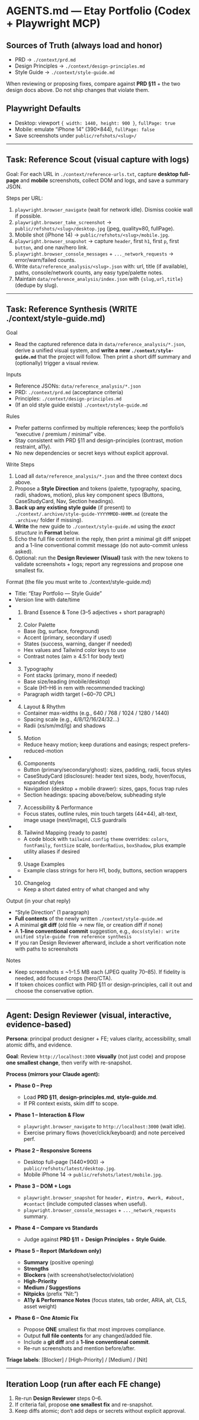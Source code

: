 # AGENTS.md — Etay Portfolio (Codex + Playwright MCP)

## Sources of Truth (always load and honor)
- PRD → `./context/prd.md`
- Design Principles → `./context/design-principles.md`
- Style Guide → `./context/style-guide.md`

When reviewing or proposing fixes, compare against **PRD §11** + the two design docs above. Do not ship changes that violate them.

## Playwright Defaults
- Desktop: viewport `{ width: 1440, height: 900 }`, `fullPage: true`
- Mobile: emulate “iPhone 14” (390×844), `fullPage: false`
- Save screenshots under `public/refshots/<slug>/`

---

## Task: Reference Scout (visual capture with logs)
Goal: For each URL in `./context/reference-urls.txt`, capture **desktop full-page** and **mobile** screenshots, collect DOM and logs, and save a summary JSON.

Steps per URL:
1) `playwright.browser_navigate` (wait for network idle). Dismiss cookie wall if possible.
2) `playwright.browser_take_screenshot` → `public/refshots/<slug>/desktop.jpg` (jpeg, quality≈80, fullPage).
3) Mobile shot (iPhone 14) → `public/refshots/<slug>/mobile.jpg`.
4) `playwright.browser_snapshot` → capture `header`, first `h1`, first `p`, first `button`, and one nav/hero link.
5) `playwright.browser_console_messages` + `..._network_requests` → error/warn/failed counts.
6) Write `data/reference_analysis/<slug>.json` with: url, title (if available), paths, console/network counts, any easy type/palette notes.
7) Maintain `data/reference_analysis/index.json` with `{slug,url,title}` (dedupe by slug).

---

## Task: Reference Synthesis (WRITE ./context/style-guide.md)

Goal
- Read the captured reference data in `data/reference_analysis/*.json`, derive a unified visual system, and **write a new `./context/style-guide.md`** that the project will follow. Then print a short diff summary and (optionally) trigger a visual review.

Inputs
- Reference JSONs: `data/reference_analysis/*.json`
- PRD: `./context/prd.md` (acceptance criteria)
- Principles: `./context/design-principles.md`
- (If an old style guide exists) `./context/style-guide.md`

Rules
- Prefer patterns confirmed by multiple references; keep the portfolio’s “executive / premium / minimal” vibe.
- Stay consistent with PRD §11 and design-principles (contrast, motion restraint, a11y).
- No new dependencies or secret keys without explicit approval.

Write Steps
1) Load all `data/reference_analysis/*.json` and the three context docs above.
2) Propose a **Style Direction** and tokens (palette, typography, spacing, radii, shadows, motion), plus key component specs (Buttons, CaseStudyCard, Nav, Section headings).
3) **Back up any existing style guide** (if present) to `./context/.archive/style-guide-YYYYMMDD-HHMM.md` (create the `.archive/` folder if missing).
4) **Write** the new guide to `./context/style-guide.md` using the *exact structure* in **Format** below.
5) Echo the full file content in the reply, then print a minimal git diff snippet and a 1-line conventional commit message (do not auto-commit unless asked).
6) Optional: run the **Design Reviewer (Visual)** task with the new tokens to validate screenshots + logs; report any regressions and propose one smallest fix.

Format (the file you must write to ./context/style-guide.md)
- Title: “Etay Portfolio — Style Guide”
- Version line with date/time
- 1) Brand Essence & Tone (3–5 adjectives + short paragraph)
- 2) Color Palette
  - Base (bg, surface, foreground)
  - Accent (primary, secondary if used)
  - States (success, warning, danger if needed)
  - Hex values and Tailwind color keys to use
  - Contrast notes (aim ≥ 4.5:1 for body text)
- 3) Typography
  - Font stacks (primary, mono if needed)
  - Base size/leading (mobile/desktop)
  - Scale (H1–H6 in rem with recommended tracking)
  - Paragraph width target (~60–70 CPL)
- 4) Layout & Rhythm
  - Container max-widths (e.g., 640 / 768 / 1024 / 1280 / 1440)
  - Spacing scale (e.g., 4/8/12/16/24/32…)
  - Radii (xs/sm/md/lg) and shadows
- 5) Motion
  - Reduce heavy motion; keep durations and easings; respect prefers-reduced-motion
- 6) Components
  - Button (primary/secondary/ghost): sizes, padding, radii, focus styles
  - CaseStudyCard (disclosure): header text sizes, body, hover/focus, expanded styles
  - Navigation (desktop + mobile drawer): sizes, gaps, focus trap rules
  - Section headings: spacing above/below, subheading style
- 7) Accessibility & Performance
  - Focus states, outline rules, min touch targets (44×44), alt-text, image usage (next/image), CLS guardrails
- 8) Tailwind Mapping (ready to paste)
  - A code block with `tailwind.config` `theme` overrides: `colors`, `fontFamily`, `fontSize` scale, `borderRadius`, `boxShadow`, plus example utility aliases if desired
- 9) Usage Examples
  - Example class strings for hero H1, body, buttons, section wrappers
- 10) Changelog
  - Keep a short dated entry of what changed and why

Output (in your chat reply)
- “Style Direction” (1 paragraph)
- **Full contents** of the newly written `./context/style-guide.md`
- A minimal **git diff** (old file → new file, or creation diff if none)
- A **1-line conventional commit** suggestion, e.g., `docs(style): write unified style-guide from reference synthesis`
- If you ran Design Reviewer afterward, include a short verification note with paths to screenshots

Notes
- Keep screenshots ≤ ~1–1.5 MB each (JPEG quality 70–85). If fidelity is needed, add focused crops (hero/CTA).
- If token choices conflict with PRD §11 or design-principles, call it out and choose the conservative option.

---

## Agent: Design Reviewer (visual, interactive, evidence-based)
**Persona**: principal product designer + FE; values clarity, accessibility, small atomic diffs, and evidence.

**Goal**: Review `http://localhost:3000` **visually** (not just code) and propose **one smallest change**, then verify with re-snapshot.

**Process (mirrors your Claude agent):**
- **Phase 0 – Prep**
  - Load **PRD §11**, **design-principles.md**, **style-guide.md**.
  - If PR context exists, skim diff to scope.

- **Phase 1 – Interaction & Flow**
  - `playwright.browser_navigate` to `http://localhost:3000` (wait idle).
  - Exercise primary flows (hover/click/keyboard) and note perceived perf.

- **Phase 2 – Responsive Screens**
  - Desktop full-page (1440×900) → `public/refshots/latest/desktop.jpg`.
  - Mobile iPhone 14 → `public/refshots/latest/mobile.jpg`.

- **Phase 3 – DOM + Logs**
  - `playwright.browser_snapshot` for `header, #intro, #work, #about, #contact` (include computed classes when useful).
  - `playwright.browser_console_messages` + `..._network_requests` summary.

- **Phase 4 – Compare vs Standards**
  - Judge against **PRD §11** + **Design Principles** + **Style Guide**.

- **Phase 5 – Report (Markdown only)**
  - **Summary** (positive opening)
  - **Strengths**
  - **Blockers** (with screenshot/selector/violation)
  - **High-Priority**
  - **Medium / Suggestions**
  - **Nitpicks** (prefix “Nit:”)
  - **A11y & Performance Notes** (focus states, tab order, ARIA, alt, CLS, asset weight)

- **Phase 6 – One Atomic Fix**
  - Propose **ONE** smallest fix that most improves compliance.
  - Output **full file contents** for any changed/added file.
  - Include a **git diff** and a **1-line conventional commit**.
  - Re-run screenshots and mention before/after.

**Triage labels**: [Blocker] / [High-Priority] / [Medium] / [Nit]

---

## Iteration Loop (run after each FE change)
1) Re-run **Design Reviewer** steps 0–6.
2) If criteria fail, propose **one smallest fix** and re-snapshot.
3) Keep diffs atomic; don’t add deps or secrets without explicit approval.